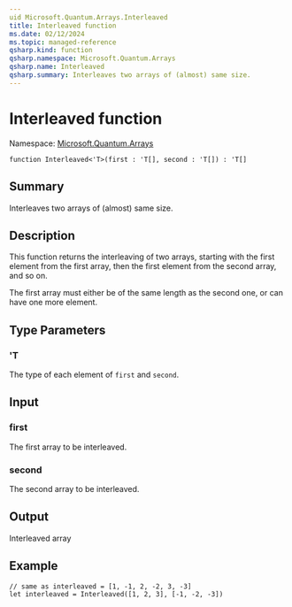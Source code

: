 ```yaml
---
uid Microsoft.Quantum.Arrays.Interleaved
title: Interleaved function
ms.date: 02/12/2024
ms.topic: managed-reference
qsharp.kind: function
qsharp.namespace: Microsoft.Quantum.Arrays
qsharp.name: Interleaved
qsharp.summary: Interleaves two arrays of (almost) same size.
---
```


# Interleaved function

Namespace: [Microsoft.Quantum.Arrays](xref:Microsoft.Quantum.Arrays)

```qsharp
function Interleaved<'T>(first : 'T[], second : 'T[]) : 'T[]
```

## Summary
Interleaves two arrays of (almost) same size.

## Description
This function returns the interleaving of two arrays, starting
with the first element from the first array, then the first
element from the second array, and so on.

The first array must either be
of the same length as the second one, or can have one more element.

## Type Parameters
### 'T
The type of each element of `first` and `second`.

## Input
### first
The first array to be interleaved.

### second
The second array to be interleaved.

## Output
Interleaved array

## Example
```qsharp
// same as interleaved = [1, -1, 2, -2, 3, -3]
let interleaved = Interleaved([1, 2, 3], [-1, -2, -3])
```
